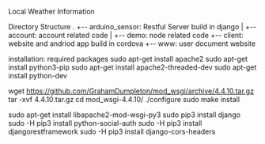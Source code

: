 Local Weather Information

Directory Structure
.
+-- arduino_sensor: Restful Server build in django
|   +-- account: account related code
|   +-- demo: node related code
+-- client: website and andriod app build in cordova
+-- www: user document website



installation:
required packages
sudo apt-get install apache2
sudo apt-get install python3-pip
sudo apt-get install apache2-threaded-dev
sudo apt-get install python-dev

wget https://github.com/GrahamDumpleton/mod_wsgi/archive/4.4.10.tar.gz
tar -xvf 4.4.10.tar.gz
cd mod_wsgi-4.4.10/
./configure
sudo make install

sudo apt-get install libapache2-mod-wsgi-py3
sudo pip3 install django
sudo -H pip3 install python-social-auth
sudo -H pip3 install djangorestframework
sudo -H pip3 install django-cors-headers
